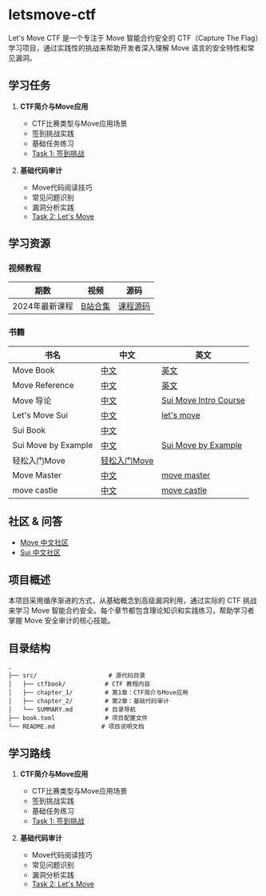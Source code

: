 # letsmove-ctf

Let's Move CTF 是一个专注于 Move 智能合约安全的 CTF（Capture The Flag）学习项目，通过实践性的挑战来帮助开发者深入理解 Move 语言的安全特性和常见漏洞。

## 学习任务

1. **CTF简介与Move应用**
   - CTF比赛类型与Move应用场景
   - 签到挑战实践
   - 基础任务练习
   - [Task 1: 签到挑战](src/01_check_in/check_in/)

2. **基础代码审计**
   - Move代码阅读技巧
   - 常见问题识别
   - 漏洞分析实践
   - [Task 2: Let's Move](src/02_lets_move/lets_move/)

## 学习资源

### 视频教程

| 期数 | 视频 | 源码 |
| --- | --- | --- |
| 2024年最新课程 | [B站合集](https://space.bilibili.com/29742457/lists/4655046?type=season) | [课程源码](https://github.com/move-cn/letsmove) |

### 书籍

| 书名 | 中文 | 英文 |
| --- | --- | --- |
| Move Book | [中文](https://move.sui-book.com/index.html) | [英文](https://move-book.com/) |
| Move Reference | [中文](https://reference.sui-book.com/index.html) | [英文](https://move-book.com/reference/) |
| Move 导论 | [中文](https://intro-zh.sui-book.com/) | [Sui Move Intro Course](https://intro.sui-book.com/) |
| Let's Move Sui | [中文](https://movesui.sui-book.com/) | [let's move](https://letsmovesui.com/) |
| Sui Book | [中文](https://sui-book.com) | |
| Sui Move by Example | [中文](https://examples.sui-book.com/) | [Sui Move by Example](https://examples.sui.io/) |
| 轻松入门Move | [轻松入门Move](https://easy.sui-book.com/) | |
| Move Master | [中文](https://master.sui-book.com/) | [move master](https://metaschool.so/sui) |
| move castle | [中文](https://movecastle.sui-book.com/) | [move castle](https://learn.movecastle.info/courses/move-on-sui) |

## 社区 & 问答

- [Move 中文社区](https://t.me/move_cn)
- [Sui 中文社区](https://t.me/sui_cn)

## 项目概述

本项目采用循序渐进的方式，从基础概念到高级漏洞利用，通过实际的 CTF 挑战来学习 Move 智能合约安全。每个章节都包含理论知识和实践练习，帮助学习者掌握 Move 安全审计的核心技能。

## 目录结构

```
.
├── src/                    # 源代码目录
│   ├── ctfbook/           # CTF 教程内容
│   ├── chapter_1/         # 第1章：CTF简介与Move应用
│   ├── chapter_2/         # 第2章：基础代码审计
│   └── SUMMARY.md         # 目录导航
├── book.toml              # 项目配置文件
└── README.md             # 项目说明文档
```

## 学习路线

1. **CTF简介与Move应用**
   - CTF比赛类型与Move应用场景
   - 签到挑战实践
   - 基础任务练习
   - [Task 1: 签到挑战](src/01_check_in/check_in/)

2. **基础代码审计**
   - Move代码阅读技巧
   - 常见问题识别
   - 漏洞分析实践
   - [Task 2: Let's Move](src/02_lets_move/lets_move/)


